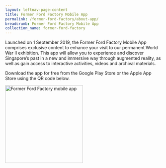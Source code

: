 ```yaml
---
layout: leftnav-page-content
title: Former Ford Factory Mobile App
permalink: /former-ford-factory/about-app/
breadcrumb: Former Ford Factory Mobile App
collection_name: former-ford-factory
---
```




Launched on 1 September 2019, the Former Ford Factory Mobile App comprises exclusive content to enhance your visit to our permanent World War II exhibition. This app will allow you to experience and discover Singapore’s past in a new and immersive way through augmented reality, as well as gain access to interactive activities, videos and archival materials.

Download the app for free from the Google Play Store or the Apple App Store using the QR code below.

<img src="/images/formerford/fff-qr.png" alt="Former Ford Factory mobile app" style="width:250px;" />
